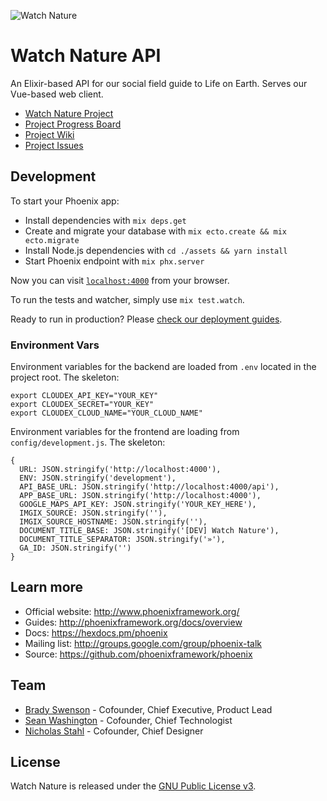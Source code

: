 ![Watch Nature](https://d3vv6lp55qjaqc.cloudfront.net/items/431I0r241o3d2J1S1625/logo%20name%20slogan%20on%20white%20900%20wide.png)

# Watch Nature API
An Elixir-based API for our social field guide to Life on Earth. Serves our Vue-based web client.

- [Watch Nature Project](https://watchnature.co)
- [Project Progress Board](https://github.com/WatchNature/watchnature-web/projects/1)
- [Project Wiki](https://github.com/WatchNature/watchnature-web/wiki)
- [Project Issues](https://github.com/WatchNature/watchnature-web/issues)

## Development

To start your Phoenix app:

  * Install dependencies with `mix deps.get`
  * Create and migrate your database with `mix ecto.create && mix ecto.migrate`
  * Install Node.js dependencies with `cd ./assets && yarn install`
  * Start Phoenix endpoint with `mix phx.server`

Now you can visit [`localhost:4000`](http://localhost:4000) from your browser.

To run the tests and watcher, simply use `mix test.watch`.

Ready to run in production? Please [check our deployment guides](http://www.phoenixframework.org/docs/deployment).

### Environment Vars

Environment variables for the backend are loaded from `.env` located in the project root. The skeleton:

```
export CLOUDEX_API_KEY="YOUR_KEY"
export CLOUDEX_SECRET="YOUR_KEY"
export CLOUDEX_CLOUD_NAME="YOUR_CLOUD_NAME"
```

Environment variables for the frontend are loading from `config/development.js`. The skeleton:

```
{
  URL: JSON.stringify('http://localhost:4000'),
  ENV: JSON.stringify('development'),
  API_BASE_URL: JSON.stringify('http://localhost:4000/api'),
  APP_BASE_URL: JSON.stringify('http://localhost:4000'),
  GOOGLE_MAPS_API_KEY: JSON.stringify('YOUR_KEY_HERE'),
  IMGIX_SOURCE: JSON.stringify(''),
  IMGIX_SOURCE_HOSTNAME: JSON.stringify(''),
  DOCUMENT_TITLE_BASE: JSON.stringify('[DEV] Watch Nature'),
  DOCUMENT_TITLE_SEPARATOR: JSON.stringify('»'),
  GA_ID: JSON.stringify('')
}
```

## Learn more

  * Official website: http://www.phoenixframework.org/
  * Guides: http://phoenixframework.org/docs/overview
  * Docs: https://hexdocs.pm/phoenix
  * Mailing list: http://groups.google.com/group/phoenix-talk
  * Source: https://github.com/phoenixframework/phoenix

## Team

- [Brady Swenson](https://github.com/orgs/WatchNature/people/bradyswenson) - Cofounder, Chief Executive, Product Lead
- [Sean Washington](https://github.com/orgs/WatchNature/people/seanwash) - Cofounder, Chief Technologist
- [Nicholas Stahl](https://www.instagram.com/nicholasryanstahl/) - Cofounder, Chief Designer

## License
Watch Nature is released under the [GNU Public License v3](https://opensource.org/licenses/GPL-3.0).

